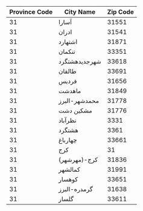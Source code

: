 | Province Code | City Name | Zip Code |
| --- | --- | --- |
| 31 | آسارا | 31551 |
| 31 | ادران | 31541 |
| 31 | اشتهارد | 31871 |
| 31 | تنکمان | 33351 |
| 31 | شهرجديدهشتگرد | 33618 |
| 31 | طالقان | 33691 |
| 31 | فردیس | 31656 |
| 31 | ماهدشت | 31849 |
| 31 | محمدشهر-البرز | 31778 |
| 31 | مشکين دشت | 31776 |
| 31 | نظرآباد | 3331 |
| 31 | هشتگرد | 3361 |
| 31 | چهارباغ | 33661 |
| 31 | کرج | 31 |
| 31 | کرج-(مهرشهر) | 31836 |
| 31 | کمالشهر | 31991 |
| 31 | کوهسار | 33651 |
| 31 | گرمدره-البرز | 31638 |
| 31 | گلسار | 33611 |